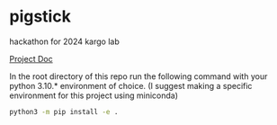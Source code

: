 # pigstick
hackathon for 2024 kargo lab

[Project Doc](https://docs.google.com/document/d/1Mm3LFp2ljiG0whlcMjvvCJ-S9P8eA71jAPAbhOQVYuo/edit?usp=sharing)


In the root directory of this repo run the following command with your python 3.10.* environment of choice.
(I suggest making a specific environment for this project using miniconda)
``` bash
python3 -m pip install -e .
```





